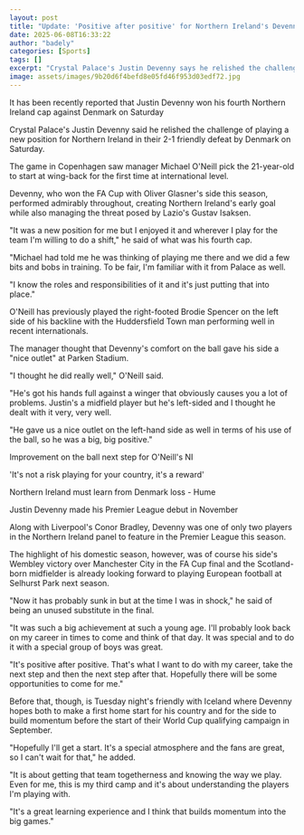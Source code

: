 ```yaml
---
layout: post
title: "Update: 'Positive after positive' for Northern Ireland's Devenny"
date: 2025-06-08T16:33:22
author: "badely"
categories: [Sports]
tags: []
excerpt: "Crystal Palace's Justin Devenny says he relished the challenge of playing a new position for Northern Ireland in their 2-1 friendly defeat by Denmark "
image: assets/images/9b20d6f4befd8e05fd46f953d03edf72.jpg
---
```


It has been recently reported that Justin Devenny won his fourth Northern Ireland cap against Denmark on Saturday

Crystal Palace's Justin Devenny said he relished the challenge of playing a new position for Northern Ireland in their 2-1 friendly defeat by Denmark on Saturday.

The game in Copenhagen saw manager Michael O'Neill pick the 21-year-old to start at wing-back for the first time at international level.

Devenny, who won the FA Cup with Oliver Glasner's side this season, performed admirably throughout, creating Northern Ireland's early goal while also managing the threat posed by Lazio's Gustav Isaksen.

"It was a new position for me but I enjoyed it and wherever I play for the team I'm willing to do a shift," he said of what was his fourth cap.

"Michael had told me he was thinking of playing me there and we did a few bits and bobs in training. To be fair, I'm familiar with it from Palace as well.

"I know the roles and responsibilities of it and it's just putting that into place."

O'Neill has previously played the right-footed Brodie Spencer on the left side of his backline with the Huddersfield Town man performing well in recent internationals.

The manager thought that Devenny's comfort on the ball gave his side a "nice outlet" at Parken Stadium. 

"I thought he did really well," O'Neill said.

"He's got his hands full against a winger that obviously causes you a lot of problems. Justin's a midfield player but he's left-sided and I thought he dealt with it very, very well. 

"He gave us a nice outlet on the left-hand side as well in terms of his use of the ball, so he was a big, big positive."

Improvement on the ball next step for O'Neill's NI

'It's not a risk playing for your country, it's a reward'

Northern Ireland must learn from Denmark loss - Hume

Justin Devenny made his Premier League debut in November

Along with Liverpool's Conor Bradley, Devenny was one of only two players in the Northern Ireland panel to feature in the Premier League this season.

The highlight of his domestic season, however, was of course his side's Wembley victory over Manchester City in the FA Cup final and the Scotland-born midfielder is already looking forward to playing European football at Selhurst Park next season.

"Now it has probably sunk in but at the time I was in shock," he said of being an unused substitute in the final.

"It was such a big achievement at such a young age. I'll probably look back on my career in times to come and think of that day. It was special and to do it with a special group of boys was great.

"It's positive after positive. That's what I want to do with my career, take the next step and then the next step after that. Hopefully there will be some opportunities to come for me."

Before that, though, is Tuesday night's friendly with Iceland where Devenny hopes both to make a first home start for his country and for the side to build momentum before the start of their World Cup qualifying campaign in September.

"Hopefully I'll get a start. It's a special atmosphere and the fans are great, so I can't wait for that," he added.

"It is about getting that team togetherness and knowing the way we play. Even for me, this is my third camp and it's about understanding the players I'm playing with.

"It's a great learning experience and I think that builds momentum into the big games."

